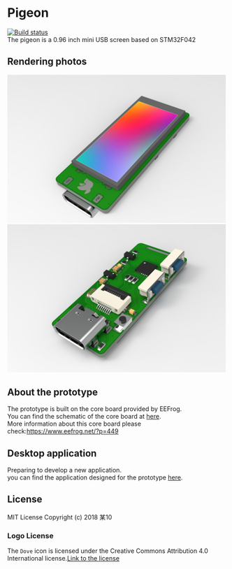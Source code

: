 # Pigeon
[![Build status](https://ci.appveyor.com/api/projects/status/dknss50comsbu9fj?svg=true)](https://ci.appveyor.com/project/mo10/stm32-mini-lcd)  
The pigeon is a 0.96 inch mini USB screen based on STM32F042

## Rendering photos
<img src="./Images/rendering3.png" width="500" />
<br />
<img src="./Images/rendering1.png" width="500" />

## About the prototype
The prototype is built on the core board provided by EEFrog.  
You can find the schematic of the core board at [here](./Hardware/prototype/stm32f042_Mini_Sch.pdf).  
More information about this core board please check:https://www.eefrog.net/?p=449

## Desktop application
Preparing to develop a new application.  
you can find the application designed for the prototype [here](https://github.com/mo10/Mini-LCD-Controller).

## License
MIT License Copyright (c) 2018 某10  

### Logo License
The `Dove` icon is licensed under the Creative Commons Attribution 4.0 International license.[Link to the license](https://fontawesome.com/license)